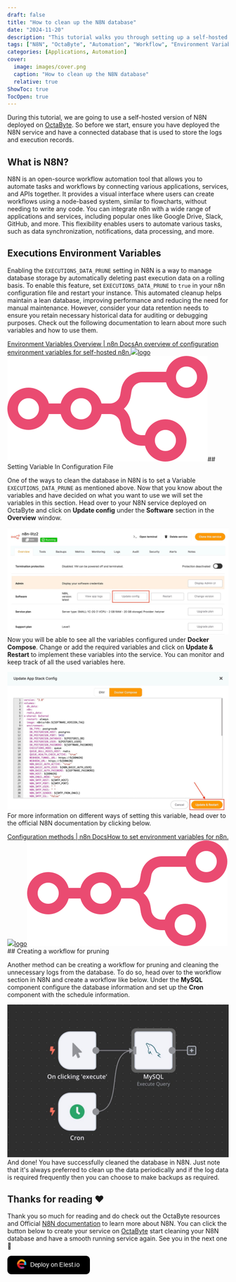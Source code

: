 ```yaml
---
draft: false
title: "How to clean up the N8N database"
date: "2024-11-20"
description: "This tutorial walks you through setting up a self-hosted N8N instance on OctaByte, including how to manage database storage using the EXECUTIONS_DATA_PRUNE variable and create a workflow for pruning logs in N8N. It covers configuring environment variables and maintaining a clean, efficient database."
tags: ["N8N", "OctaByte", "Automation", "Workflow", "Environment Variables", "Database", "Pruning", "Self-hosted"]
categories: [Applications, Automation]
cover:
  image: images/cover.png
  caption: "How to clean up the N8N database"
  relative: true
ShowToc: true
TocOpen: true
---
```



During this tutorial, we are going to use a self\-hosted version of N8N deployed on [OctaByte](https://octabyte.io/applications/automation/n8n). So before we start, ensure you have deployed the N8N service and have a connected database that is used to store the logs and execution records.

## What is N8N?

N8N is an open\-source workflow automation tool that allows you to automate tasks and workflows by connecting various applications, services, and APIs together. It provides a visual interface where users can create workflows using a node\-based system, similar to flowcharts, without needing to write any code. You can integrate n8n with a wide range of applications and services, including popular ones like Google Drive, Slack, GitHub, and more. This flexibility enables users to automate various tasks, such as data synchronization, notifications, data processing, and more.

## Executions Environment Variables

Enabling the `EXECUTIONS_DATA_PRUNE` setting in N8N is a way to manage database storage by automatically deleting past execution data on a rolling basis. To enable this feature, set `EXECUTIONS_DATA_PRUNE` to `true` in your n8n configuration file and restart your instance. This automated cleanup helps maintain a lean database, improving performance and reducing the need for manual maintenance. However, consider your data retention needs to ensure you retain necessary historical data for auditing or debugging purposes. Check out the following documentation to learn about more such variables and how to use them.

[Environment Variables Overview \| n8n DocsAn overview of configuration environment variables for self\-hosted n8n.![](images/favicon.ico)logo![](images/n8n-docs-icon.svg)](https://docs.n8n.io/hosting/environment-variables/?ref=blog.octabyte.io#executions)## Setting Variable In Configuration File

One of the ways to clean the database in N8N is to set a Variable `EXECUTIONS_DATA_PRUNE` as mentioned above. Now that you know about the variables and have decided on what you want to use we will set the variables in this section. Head over to your N8N service deployed on OctaByte and click on **Update config** under the **Software** section in the **Overview** window. 

![Update config option in elestio dashboard](images/Screenshot-2024-06-05-at-4.28.54-PM.jpg)Now you will be able to see all the variables configured under **Docker Compose**. Change or add the required variables and click on **Update \& Restart** to implement these variables into the service. You can monitor and keep track of all the used variables here.

![Setting the environment variables in docker compnse](images/Screenshot-2024-06-05-at-4.29.38-PM.jpg)For more information on different ways of setting this variable, head over to the official N8N documentation by clicking below.

[Configuration methods \| n8n DocsHow to set environment variables for n8n.![](images/favicon.ico)logo![](images/n8n-docs-icon.svg)](https://docs.n8n.io/hosting/configuration/configuration-methods/?ref=blog.octabyte.io)## Creating a workflow for pruning

Another method can be creating a workflow for pruning and cleaning the unnecessary logs from the database. To do so, head over to the workflow section in N8N and create a workflow like below. Under the **MySQL** component configure the database information and set up the **Cron** component with the schedule information. 

![N8N database cleaning workflow](images/Screenshot-2024-06-05-at-3.26.30-PM.jpg)And done! You have successfully cleaned the database in N8N. Just note that it's always preferred to clean up the data periodically and if the log data is required frequently then you can choose to make backups as required.

## **Thanks for reading ❤️**

Thank you so much for reading and do check out the OctaByte resources and Official [N8N documentation](https://docs.n8n.io/?ref=blog.octabyte.io) to learn more about N8N. You can click the button below to create your service on [OctaByte](https://octabyte.io/applications/automation/n8n) start cleaning your N8N database and have a smooth running service again. See you in the next one👋

[![](images/deploy-on-elestio-black.png)](https://octabyte.io/applications/automation/n8n)

